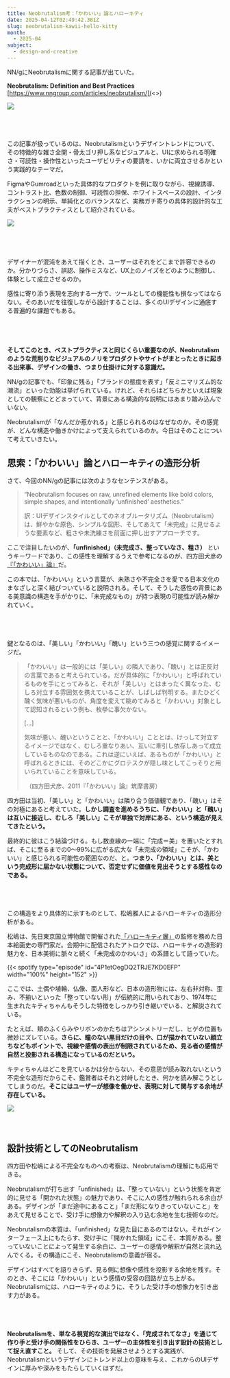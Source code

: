 ```yaml
---
title: Neobrutalism考：「かわいい」論とハローキティ
date: 2025-04-12T02:49:42.381Z
slug: neobrutalism-kawii-hello-kitty
month:
  - 2025-04
subject:
  - design-and-creative
---
```

NN/gにNeobrutalismに関する記事が出ていた。

**Neobrutalism: Definition and Best Practices**\
[https://www.nngroup.com/articles/neobrutalism/](<>)

![](/images/diary/neobrutalism-kawii-hello-kitty/21.png)

###### ﻿

この記事が扱っているのは、Neobrutalismというデザイントレンドについて、その特徴的な雑さ全開・骨太ゴリ押し系なビジュアルと、UIに求められる明確さ・可読性・操作性といったユーザビリティの要請を、いかに両立させるかという実践的なテーマだ。

FigmaやGumroadといった具体的なプロダクトを例に取りながら、視線誘導、コントラスト比、色数の制御、可読性の担保、ホワイトスペースの設計、インタラクションの明示、単純化とのバランスなど、実務ガチ寄りの具体的設計的な工夫がベストプラクティスとして紹介されている。

![](/images/diary/neobrutalism-kawii-hello-kitty/22.png)

###### 　﻿

デザイナーが混沌をあえて描くとき、ユーザーはそれをどこまで許容できるのか。分かりづらさ、誤認、操作ミスなど、UX上のノイズをどのように制御し、体験として成立させるのか。

感性に寄り添う表現を志向する一方で、ツールとしての機能性も損なってはならない。そのあいだを往復しながら設計することは、多くのUIデザインに通底する普遍的な課題でもある。

###### 　﻿

**そしてこのとき、ベストプラクティスと同じくらい重要なのが、Neobrutalismのような荒削りなビジュアルのノリをプロダクトやサイトがまとったときに起きる出来事、デザインの働き、つまり仕掛けに対する意識だ。**

NN/gの記事でも、「印象に残る」「ブランドの態度を表す」「反ミニマリズム的な潮流」といった効能は挙げられている。けれど、それらはどちらかといえば現象としての観察にとどまっていて、背景にある構造的な説明にはあまり踏み込んでいない。

Neobrutalismが「なんだか惹かれる」と感じられるのはなぜなのか。その感覚が、どんな構造や働きかけによって支えられているのか。今日はそのことについて考えていきたい。

## 思索：「かわいい」論とハローキティの造形分析

さて、今回のNN/gの記事には次のようなセンテンスがある。

> “Neobrutalism focuses on raw, unrefined elements like bold colors, simple shapes, and intentionally ‘unfinished’ aesthetics.”
>
> 訳：UIデザインスタイルとしてのネオブルータリズム（Neobrutalism）は、鮮やかな原色、シンプルな図形、そしてあえて「未完成」に見せるような要素など、粗さや未洗練さを前面に押し出すアプローチです。

ここで注目したいのが、**「unfinished」（未完成さ、整っていなさ、粗さ）** というキーワードであり、この感性を理解するうえで参考になるのが、四方田犬彦の[『「かわいい」論』](https://amzn.asia/d/2vj2F3u)だ。

この本では、「かわいい」という言葉が、未熟さや不完全さを愛でる日本文化のまなざしと深く結びついていると説明される。そして、そうした感性の背景にある美意識の構造を手がかりに、「未完成なもの」が持つ表現の可能性が読み解かれていく。

######  ﻿

鍵となるのは、「美しい」「かわいい」「醜い」という三つの感覚に関するイメージだ。

> 「かわいい」は一般的には「美しい」の隣人であり、「醜い」とは正反対の言葉であると考えられている。だが具体的に「かわいい」と呼ばれているものを手にとってみると、それが「美しい」とはまったく異なった、むしろ対立する雰囲気を携えていることが、しばしば判明する。またひどく醜く気味が悪いものが、角度を変えて眺めてみると「かわいい」対象として認知されるという例も、枚挙に事欠かない。
>
> \[…]
>
> 気味が悪い、醜いということと、「かわいい」こととは、けっして対立するイメージではなく、むしろ重なりあい、互いに牽引し依存しあって成立しているものなのである。これは逆にいえば、あるものが「かわいい」と呼ばれるときには、そのどこかにグロテスクが隠し味としてこっそりと用いられていることを意味している。 
>
>  （四方田犬彦、2011『「かわいい」論』筑摩書房）

四方田は当初、「美しい」と「かわいい」は隣り合う価値観であり、「醜い」はその対極にあると考えていた。**しかし調査を進めるうちに、「かわいい」と「醜い」は互いに接近し、むしろ「美しい」こそが単独で対岸にある、という構造が見えてきたという。**

最終的に彼はこう結論づける。もし数直線の一端に「完成＝美」を置いたとすれば、そこに至るまでの0〜99%に広がる広大な「未完成の領域」こそが、「かわいい」と感じられる可能性の範囲なのだ、と。**つまり、「かわいい」とは、美という完成形に届かない状態について、否定せずに価値を見出そうとする感性なのである。**

######  ﻿﻿

この構造をより具体的に示すものとして、松嶋雅人によるハローキティの造形分析がある。

松嶋は、先日東京国立博物館で開催された[「ハローキティ展」](https://hellokittyexhibition.com/)の監修を務めた日本絵画史の専門家だ。会期中に配信されたアトロクでは、ハローキティの造形的魅力を、日本美術に脈々と続く「未完成のかわいさ」の系譜として語っていた。

{{< spotify type="episode" id="4P1etOegDQ2TRJE7KD0EFP" width="100%" height="152" >}}

ここでは、土偶や埴輪、仏像、面人形など、日本の造形物には、左右非対称、歪み、不揃いといった「整っていない形」が伝統的に用いられており、1974年に生まれたキティちゃんもそうした特徴をしっかり引き継いでいる、と解説されている。

たとえば、頬のふくらみやリボンのかたちはアシンメトリーだし、ヒゲの位置も微妙にズレている。**さらに、瞳のない黒目だけの目や、口が描かれていない顔立ちなどもポイントで、視線や感情の表出が制限されているため、見る者の感情が自然と投影される構造になっているのだという。**

キティちゃんはどこを見ているかは分からない、その意思が読み取れないという不完全な造形だからこそ、鑑賞者はそれと対峙したとき、何かを読み解こうとしてしまうのだ。**そこにはユーザーが想像を働かせ、表現に対して関与する余地が存在している。**

![](/images/diary/neobrutalism-kawii-hello-kitty/20.png)

###### ﻿ ﻿ ﻿

## 設計技術としてのNeobrutalism

四方田や松嶋による不完全なものへの考察は、Neobrutalismの理解にも応用できる。

Neobrutalismが打ち出す「unfinished」は、「整っていない」という状態を肯定的に見せる「開かれた状態」の魅力であり、そこに人の感性が触れられる余白がある。デザインが「まだ途中にあること」「まだ形になりきっていないこと」をあえて見せることで、受け手に想像力や解釈の入り込む余地を生む技術なのだ。

Neobrutalismの本質は、「unfinished」な見た目にあるのではない。それがインターフェース上にもたらす、受け手に「開かれた領域」にこそ、本質がある。整っていないことによって発生する余白に、ユーザーの感情や解釈が自然と流れ込んでくる。その構造にこそ、Neobrutalismの意義が宿る。

デザインはすべてを語りきらず、見る側に想像や感性を投影する余地を残す。そのとき、そこには「かわいい」という感情の受容の回路が立ち上がる。Neobrutalismには、ハローキティのように、そうした受け手の想像力を引き出す力がある。

######  ﻿﻿

**Neobrutalismを、単なる視覚的な演出ではなく、「完成されてなさ」を通じて作り手と受け手の関係性をひらき、ユーザーの主体性を引き出す設計の技術として捉え直すこと。** そして、その技術を発展させようとする実践が、Neobrutalismというデザインにトレンド以上の意味を与え、これからのUIデザインに厚みや深みをもたらしていくはずだ。